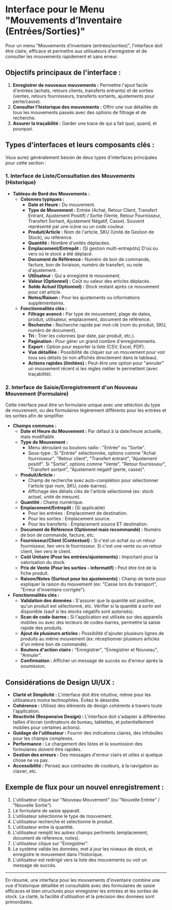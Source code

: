 # Interface pour le Menu "Mouvements d’Inventaire (Entrées/Sorties)"

Pour un menu "Mouvements d’inventaire (entrées/sorties)", l'interface doit être claire, efficace et permettre aux utilisateurs d'enregistrer et de consulter les mouvements rapidement et sans erreur.

## Objectifs principaux de l'interface :

1.  **Enregistrer de nouveaux mouvements :** Permettre l'ajout facile d'entrées (achats, retours clients, transferts entrants) et de sorties (ventes, retours fournisseurs, transferts sortants, ajustements pour perte/casse).
2.  **Consulter l'historique des mouvements :** Offrir une vue détaillée de tous les mouvements passés avec des options de filtrage et de recherche.
3.  **Assurer la traçabilité :** Garder une trace de qui a fait quoi, quand, et pourquoi.

## Types d'interfaces et leurs composants clés :

Vous aurez généralement besoin de deux types d'interfaces principales pour cette section :

### 1. Interface de Liste/Consultation des Mouvements (Historique)

* **Tableau de Bord des Mouvements :**
    * **Colonnes typiques :**
        * **Date et Heure :** Du mouvement.
        * **Type de Mouvement :** Entrée (Achat, Retour Client, Transfert Entrant, Ajustement Positif) / Sortie (Vente, Retour Fournisseur, Transfert Sortant, Ajustement Négatif, Casse). Souvent représenté par une icône ou un code couleur.
        * **Produit/Article :** Nom de l'article, SKU (Unité de Gestion de Stock), ou référence.
        * **Quantité :** Nombre d'unités déplacées.
        * **Emplacement/Entrepôt :** (Si gestion multi-entrepôts) D'où ou vers où le stock a été déplacé.
        * **Document de Référence :** Numéro de bon de commande, facture, bon de livraison, numéro de transfert, ou note d'ajustement.
        * **Utilisateur :** Qui a enregistré le mouvement.
        * **Valeur (Optionnel) :** Coût ou valeur des articles déplacés.
        * **Solde Actuel (Optionnel) :** Stock restant après ce mouvement pour cet article.
        * **Notes/Raison :** Pour les ajustements ou informations supplémentaires.
    * **Fonctionnalités clés :**
        * **Filtrage avancé :** Par type de mouvement, plage de dates, produit, utilisateur, emplacement, document de référence.
        * **Recherche :** Recherche rapide par mot-clé (nom du produit, SKU, numéro de document).
        * **Tri :** Trier les colonnes (par date, par produit, etc.).
        * **Pagination :** Pour gérer un grand nombre d'enregistrements.
        * **Export :** Option pour exporter la liste (CSV, Excel, PDF).
        * **Vue détaillée :** Possibilité de cliquer sur un mouvement pour voir tous ses détails (si non affichés directement dans le tableau).
        * **Actions rapides (limitées) :** Peut-être une option pour "annuler" un mouvement récent si les règles métier le permettent (avec traçabilité).

### 2. Interface de Saisie/Enregistrement d'un Nouveau Mouvement (Formulaire)

Cette interface peut être un formulaire unique avec une sélection du type de mouvement, ou des formulaires légèrement différents pour les entrées et les sorties afin de simplifier.

* **Champs communs :**
    * **Date et Heure du Mouvement :** Par défaut à la date/heure actuelle, mais modifiable.
    * **Type de Mouvement :**
        * Menu déroulant ou boutons radio : "Entrée" ou "Sortie".
        * Sous-type : Si "Entrée" sélectionnée, options comme "Achat fournisseur", "Retour client", "Transfert entrant", "Ajustement positif". Si "Sortie", options comme "Vente", "Retour fournisseur", "Transfert sortant", "Ajustement négatif (perte, casse)".
    * **Produit/Article :**
        * Champ de recherche avec auto-complétion pour sélectionner l'article (par nom, SKU, code-barres).
        * Affichage des détails clés de l'article sélectionné (ex: stock actuel, unité de mesure).
    * **Quantité :** Champ numérique.
    * **Emplacement/Entrepôt :** (Si applicable)
        * Pour les entrées : Emplacement de destination.
        * Pour les sorties : Emplacement source.
        * Pour les transferts : Emplacement source ET destination.
    * **Document de Référence (Optionnel mais recommandé) :** Numéro de bon de commande, facture, etc.
    * **Fournisseur/Client (Contextuel) :** Si c'est un achat ou un retour fournisseur, lien vers le fournisseur. Si c'est une vente ou un retour client, lien vers le client.
    * **Coût Unitaire (Pour les entrées/ajustements) :** Important pour la valorisation du stock.
    * **Prix de Vente (Pour les sorties - informatif) :** Peut être tiré de la fiche produit.
    * **Raison/Notes (Surtout pour les ajustements) :** Champ de texte pour expliquer la raison du mouvement (ex: "Casse lors du transport", "Erreur d'inventaire corrigée").
* **Fonctionnalités clés :**
    * **Validation des données :** S'assurer que la quantité est positive, qu'un produit est sélectionné, etc. Vérifier si la quantité à sortir est disponible (sauf si les stocks négatifs sont autorisés).
    * **Scan de code-barres :** Si l'application est utilisée sur des appareils mobiles ou avec des lecteurs de codes-barres, permettre la saisie rapide des produits.
    * **Ajout de plusieurs articles :** Possibilité d'ajouter plusieurs lignes de produits au même mouvement (ex: réceptionner plusieurs articles d'un même bon de commande).
    * **Boutons d'action clairs :** "Enregistrer", "Enregistrer et Nouveau", "Annuler".
    * **Confirmation :** Afficher un message de succès ou d'erreur après la soumission.

## Considérations de Design UI/UX :

* **Clarté et Simplicité :** L'interface doit être intuitive, même pour les utilisateurs moins technophiles. Évitez le désordre.
* **Cohérence :** Utilisez des éléments de design cohérents à travers toute l'application.
* **Réactivité (Responsive Design) :** L'interface doit s'adapter à différentes tailles d'écran (ordinateurs de bureau, tablettes, et potentiellement mobiles pour certaines actions).
* **Guidage de l'utilisateur :** Fournir des indications claires, des infobulles pour les champs complexes.
* **Performance :** Le chargement des listes et la soumission des formulaires doivent être rapides.
* **Gestion des erreurs :** Des messages d'erreur clairs et utiles si quelque chose ne va pas.
* **Accessibilité :** Pensez aux contrastes de couleurs, à la navigation au clavier, etc.

## Exemple de flux pour un nouvel enregistrement :

1.  L'utilisateur clique sur "Nouveau Mouvement" (ou "Nouvelle Entrée" / "Nouvelle Sortie").
2.  Le formulaire de saisie apparaît.
3.  L'utilisateur sélectionne le type de mouvement.
4.  L'utilisateur recherche et sélectionne le produit.
5.  L'utilisateur entre la quantité.
6.  L'utilisateur remplit les autres champs pertinents (emplacement, document de référence, notes).
7.  L'utilisateur clique sur "Enregistrer".
8.  Le système valide les données, met à jour les niveaux de stock, et enregistre le mouvement dans l'historique.
9.  L'utilisateur est redirigé vers la liste des mouvements ou voit un message de succès.

---

En résumé, une interface pour les mouvements d'inventaire combine une vue d'historique détaillée et consultable avec des formulaires de saisie efficaces et bien structurés pour enregistrer les entrées et les sorties de stock. La clarté, la facilité d'utilisation et la précision des données sont primordiales.
